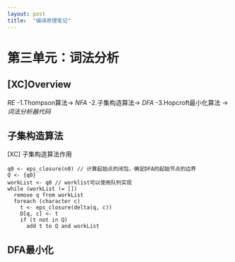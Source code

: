 ```yaml
---
layout: post
title:  "编译原理笔记"
---
```




# 第三单元：词法分析

## [XC]Overview

  *RE* -1.Thompson算法-> *NFA* -2.子集构造算法-> *DFA* -3.Hopcroft最小化算法 -> *词法分析器代码*

## 子集构造算法

[XC] 子集构造算法作用

    q0 <- eps_closure(n0) // 计算起始点的闭包，确定DFA的起始节点的边界
    Q <- {q0}
    workList <- q0 // worklist可以使用队列实现
    while (workList != [])
      remove q from workList
      foreach (character c)
        t <- eps_closure(delta(q, c))
        D[q, c] <- t
        if (t not in Q)
          add t to Q and workList

## DFA最小化
